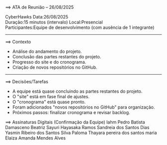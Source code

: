 ==> ATA de Reunião – 26/08/2025

CyberHawks 
Data:26/08/2025  
Duração:15 minutos (intervalo) 
Local:Presencial  
Participantes:Equipe de desenvolvimento (com ausência de 1 integrante)  

---

==> Contexto
- Análise do andamento do projeto.  
- Conclusão das partes restantes do projeto.  
- Progresso do site e do cronograma.  
- Criação de novos repositórios no GitHub.  

---

==> Decisões/Tarefas
- A equipe está quase concluindo as partes restantes do projeto.  
- O "site" está em fase final de ajustes.  
- O "cronograma" está quase pronto.  
- Foram adicionados "novos repositórios no GitHub" para organização.  
- Próximos passos: finalizar cronograma e revisar backlog.  

==> Assinaturas Digitais (Confirmação da Equipe)
Iahm Pedro Batista Damasceno
Beatriz Sayuri Hayasaka Ramos
Sandreia dos Santos Dias
Yasmin Ribeiro dos Santos Silva
Paloma Thayara pereira dos santos maria
Elaiza Amanda Mendes Alves
